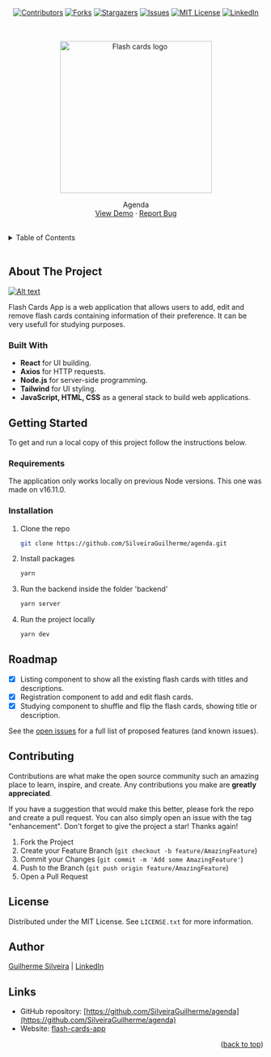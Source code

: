 <a name="readme-top"></a>

<!-- PROJECT LOGO -->

<div align="center">

[![Contributors][contributors-shield]][contributors-url]
[![Forks][forks-shield]][forks-url]
[![Stargazers][stars-shield]][stars-url]
[![Issues][issues-shield]][issues-url]
[![MIT License][license-shield]][license-url]
[![LinkedIn][linkedin-shield]][linkedin-url]

<br />
<br />

  <a href="https://flash-cards-jsguilherme.netlify.app/">
    <img src="./public/img/flash-cards-logo.png" width="300px" alt="Flash cards logo">
  </a>

  <p align="center">
    Agenda
    <br />
    <a href="https://flash-cards-jsguilherme.netlify.app/">View Demo</a>
    ·
    <a href="https://github.com/SilveiraGuilherme/agenda/issues/new">Report Bug</a>
  </p>
</div>

<br/>
<!-- TABLE OF CONTENTS -->
<details>
  <summary>Table of Contents</summary>
  <ol>
    <li>
      <a href="#about-the-project">About The Project</a>
      <ul>
        <li><a href="#built-with">Built With</a></li>
      </ul>
    </li>
    <li>
      <a href="#getting-started">Getting Started</a>
      <ul>
        <li><a href="#requirements">Requirements</a></li>
        <li><a href="#installation">Installation</a></li>
      </ul>
    </li>
    <li><a href="#usage">Usage</a></li>
    <li><a href="#roadmap">Roadmap</a></li>
    <li><a href="#contributing">Contributing</a></li>
    <li><a href="#license">License</a></li>
    <li><a href="#contact">Contact</a></li>
    <li><a href="#links">Links</a></li>
  </ol>
</details>

<br/>

<!-- ABOUT THE PROJECT -->

## About The Project

[![Alt text](./public/img/flash-cards-website.png)](https://flash-cards-jsguilherme.netlify.app/)

<!-- WEBSITE DESCRIPTION -->

Flash Cards App is a web application that allows users to add, edit and remove flash cards containing information of their preference. It can be very usefull for studying purposes.

### Built With

- <strong>React</strong> for UI building.
- <strong>Axios</strong> for HTTP requests.
- <strong>Node.js</strong> for server-side programming.
- <strong>Tailwind</strong> for UI styling.
- <strong>JavaScript, HTML, CSS</strong> as a general stack to build web applications.

<!-- GETTING STARTED -->

## Getting Started

To get and run a local copy of this project follow the instructions below.

### Requirements

The application only works locally on previous Node versions. This one was made on v16.11.0.

### Installation

1. Clone the repo
   ```sh
   git clone https://github.com/SilveiraGuilherme/agenda.git
   ```
2. Install packages
   ```sh
   yarn
   ```
3. Run the backend inside the folder 'backend'
   ```sh
   yarn server
   ```
4. Run the project locally
   ```sh
   yarn dev
   ```

<!-- ROADMAP -->

## Roadmap

- [x] Listing component to show all the existing flash cards with titles and descriptions.
- [x] Registration component to add and edit flash cards.
- [x] Studying component to shuffle and flip the flash cards, showing title or description.

See the [open issues](https://github.com/SilveiraGuilherme/agenda/issues) for a full list of proposed features (and known issues).

<!-- CONTRIBUTING -->

## Contributing

Contributions are what make the open source community such an amazing place to learn, inspire, and create. Any contributions you make are **greatly appreciated**.

If you have a suggestion that would make this better, please fork the repo and create a pull request. You can also simply open an issue with the tag "enhancement".
Don't forget to give the project a star! Thanks again!

1. Fork the Project
2. Create your Feature Branch (`git checkout -b feature/AmazingFeature`)
3. Commit your Changes (`git commit -m 'Add some AmazingFeature'`)
4. Push to the Branch (`git push origin feature/AmazingFeature`)
5. Open a Pull Request

<!-- LICENSE -->

## License

Distributed under the MIT License. See `LICENSE.txt` for more information.

<!-- CONTACT -->

## Author

[Guilherme Silveira](https://silveiraguilherme.github.io/SilveiraGuilherme/) |
[LinkedIn](https://linkedin.com/in/jsguilherme)

<!-- RESOURCES -->

## Links

- GitHub repository: [https://github.com/SilveiraGuilherme/agenda](https://github.com/SilveiraGuilherme/agenda)
- Website: [flash-cards-app](https://flash-cards-jsguilherme.netlify.app/)

<p align="right">(<a href="#readme-top">back to top</a>)</p>

<!-- MARKDOWN LINKS & IMAGES -->
<!-- https://www.markdownguide.org/basic-syntax/#reference-style-links -->

[contributors-shield]: https://img.shields.io/github/contributors/SilveiraGuilherme/agenda.svg?style=for-the-badge
[contributors-url]: https://github.com/SilveiraGuilherme/agenda/graphs/contributors
[forks-shield]: https://img.shields.io/github/forks/SilveiraGuilherme/agenda.svg?style=for-the-badge
[forks-url]: https://github.com/SilveiraGuilherme/agenda/network/members
[stars-shield]: https://img.shields.io/github/stars/SilveiraGuilherme/agenda.svg?style=for-the-badge
[stars-url]: https://github.com/SilveiraGuilherme/agenda/stargazers
[issues-shield]: https://img.shields.io/github/issues/SilveiraGuilherme/agenda.svg?style=for-the-badge
[issues-url]: https://github.com/SilveiraGuilherme/agenda/issues
[license-shield]: https://img.shields.io/github/license/SilveiraGuilherme/agenda.svg?style=for-the-badge
[license-url]: https://github.com/SilveiraGuilherme/agenda/blob/master/LICENSE.txt
[linkedin-shield]: https://img.shields.io/badge/-LinkedIn-black.svg?style=for-the-badge&logo=linkedin&colorB=555
[linkedin-url]: https://linkedin.com/in/jsguilherme
